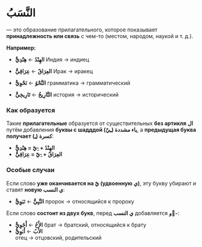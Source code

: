 ﻿# النَّسَبُ
 — это образование прилагательного, которое показывает **принадлежность или связь** с чем-то (местом, народом, наукой и т. д.). 
 
**Например:**

- **الهِنْدُ** ← **هِنْدِيٌّ**
Индия → индиец
    
-   **العِرَاقُ** ← **عِرَاقِيٌّ**
Ирак → иракец
    
-   **النَّحْوُ** ← **نَحْوِيٌّ**
грамматика → грамматический
    
-   **التَّارِيخُ** ← **تَارِيخِيٌّ**
история → исторический
    

### Как образуется

Такие **прилагательные** образуется от существительных **без артикля** **ال**  путём добавления **буквы с шадддой ياء مشددة (ـِيّ)**,  а **предыдущая буква получает كسرة (ـِ)**:

- **الهِنْدُ + -ِيّ = هِنْدِيٌّ**  
- **العِرَاقُ + -ِيّ = عِرَاقِيٌّ**


### Особые случаи

Если слово **уже оканчивается на يّ (удвоенную ي)**, эту букву убирают и ставят **новую ي النسب**:

- **النَّبِيُّ** ← **نَبَوِيٌّ**
пророк → относящийся к пророку

Если слово **состоит из двух букв**, перед **ي النسب** добавляется **و-َ**:

- **الأَخُ** ←  **أَخَوِيٌّ**
брат → братский, относящийся к брату
- **الأَبُ** ← **أَبَوِيٌّ**  
отец → отцовский, родительский

